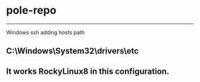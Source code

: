 # pole-repo
----------------------------------
Windows ssh adding hosts path

C:\Windows\System32\drivers\etc
----------------------------------
It works RockyLinux8 in this configuration.
--------------------------------------------